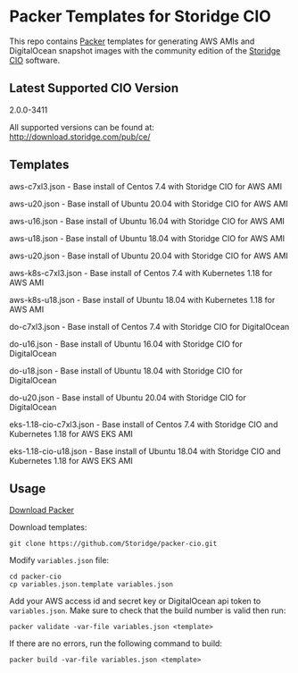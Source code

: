 # Packer Templates for Storidge CIO
This repo contains [Packer](https://www.packer.io/) templates for generating AWS AMIs and DigitalOcean snapshot images with the community edition of the [Storidge CIO](http://storidge.com/docs/) software.

## Latest Supported CIO Version

2.0.0-3411

All supported versions can be found at: http://download.storidge.com/pub/ce/

## Templates

aws-c7xl3.json 	- Base install of Centos 7.4 with Storidge CIO for AWS AMI

aws-u20.json 		- Base install of Ubuntu 20.04 with Storidge CIO for AWS AMI

aws-u16.json 		- Base install of Ubuntu 16.04 with Storidge CIO for AWS AMI

aws-u18.json 		- Base install of Ubuntu 18.04 with Storidge CIO for AWS AMI

aws-u20.json    - Base install of Ubuntu 20.04 with Storidge CIO for AWS AMI

aws-k8s-c7xl3.json - Base install of Centos 7.4 with Kubernetes 1.18 for AWS AMI

aws-k8s-u18.json - Base install of Ubuntu 18.04 with Kubernetes 1.18 for AWS AMI

do-c7xl3.json 	- Base install of Centos 7.4 with Storidge CIO for DigitalOcean

do-u16.json 		- Base install of Ubuntu 16.04 with Storidge CIO for DigitalOcean

do-u18.json 		- Base install of Ubuntu 18.04 with Storidge CIO for DigitalOcean

do-u20.json     - Base install of Ubuntu 20.04 with Storidge CIO for DigitalOcean

eks-1.18-cio-c7xl3.json - Base install of Centos 7.4 with Storidge CIO and Kubernetes 1.18 for AWS EKS AMI

eks-1.18-cio-u18.json - Base install of Ubuntu 18.04 with Storidge CIO and Kubernetes 1.18 for AWS EKS AMI

## Usage
[Download Packer](https://www.packer.io/downloads.html)

Download templates:
```
git clone https://github.com/Storidge/packer-cio.git
```
Modify `variables.json` file:
```
cd packer-cio
cp variables.json.template variables.json
```
Add your AWS access id and secret key or DigitalOcean api token to `variables.json`.
Make sure to check that the build number is valid then run:
```
packer validate -var-file variables.json <template>
```
If there are no errors, run the following command to build:
```
packer build -var-file variables.json <template>
```
